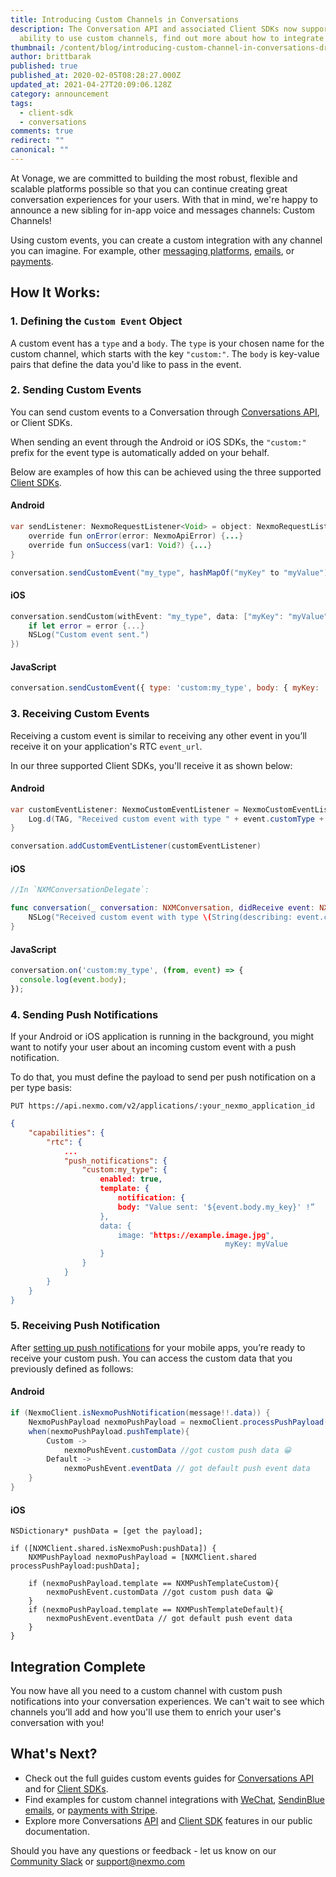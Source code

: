 ```yaml
---
title: Introducing Custom Channels in Conversations
description: The Conversation API and associated Client SDKs now support the
  ability to use custom channels, find out more about how to integrate them.
thumbnail: /content/blog/introducing-custom-channel-in-conversations-dr/E_Client-SDK-Update_1200x600.png
author: brittbarak
published: true
published_at: 2020-02-05T08:28:27.000Z
updated_at: 2021-04-27T20:09:06.128Z
category: announcement
tags:
  - client-sdk
  - conversations
comments: true
redirect: ""
canonical: ""
---
```

At Vonage, we are committed to building the most robust, flexible and scalable platforms possible so that you can continue creating great conversation experiences for your users. With that in mind, we're happy to announce a new sibling for in-app voice and messages channels: Custom Channels! 

Using custom events, you can create a custom integration with any channel you can imagine. For example, other [messaging platforms](https://www.nexmo.com/blog/2019/11/01/integrating-the-conversation-api-with-wechat-dr), [emails](https://developer.nexmo.com/use-cases/client-sdk-sendinblue-order-confirm), or [payments](https://developer.nexmo.com/use-cases/digital-marketplace-client-sdk). 

## How It Works:

### 1. Defining the `Custom Event` Object
A custom event has a `type` and a `body`. The `type` is your chosen name for the custom channel, which starts with the key `"custom:"`. The `body` is key-value pairs that define the data you'd like to pass in the event.

### 2. Sending Custom Events 
You can send custom events to a Conversation through [Conversations API](https://developer.nexmo.com/conversation/code-snippets/event/create-custom-event), or Client SDKs.

When sending an event through the Android or iOS SDKs, the `"custom:"` prefix for the event type is automatically added on your behalf.

Below are examples of how this can be achieved using the three supported [Client SDKs](https://developer.nexmo.com/client-sdk/overview).


#### Android

```java
var sendListener: NexmoRequestListener<Void> = object: NexmoRequestListener<Void> {
    override fun onError(error: NexmoApiError) {...}
    override fun onSuccess(var1: Void?) {...}
}

conversation.sendCustomEvent("my_type", hashMapOf("myKey" to "myValue"), sendListener)
```

#### iOS

```swift
conversation.sendCustom(withEvent: "my_type", data: ["myKey": "myValue"], completionHandler: { (error) in
    if let error = error {...}
    NSLog("Custom event sent.")
})
```

#### JavaScript

```javascript
conversation.sendCustomEvent({ type: 'custom:my_type', body: { myKey: 'myValue' }}).then((custom_event) => { ... });
```

### 3. Receiving Custom Events
Receiving a custom event is similar to receiving any other event in you’ll receive it on your application's RTC `event_url`.
 
In our three supported Client SDKs, you'll receive it as shown below:


#### Android
```java
var customEventListener: NexmoCustomEventListener = NexmoCustomEventListener { event ->
    Log.d(TAG, "Received custom event with type " + event.customType + ": " + event.data)
}

conversation.addCustomEventListener(customEventListener)
```

#### iOS
```swift
//In `NXMConversationDelegate`:

func conversation(_ conversation: NXMConversation, didReceive event: NXMCustomEvent) {
    NSLog("Received custom event with type \(String(describing: event.customType)): \(String(describing: event.data))");
}
```

#### JavaScript
```javascript
conversation.on('custom:my_type', (from, event) => {
  console.log(event.body);
});
```


### 4. Sending Push Notifications 
If your Android or iOS application is running in the background, you might want to notify your user about an incoming custom event with a push notification.

To do that, you must define the payload to send per push notification on a per type basis:

`PUT https://api.nexmo.com/v2/applications/:your_nexmo_application_id`

```json
{
	"capabilities": {
		"rtc": {
			...
			"push_notifications": {
				"custom:my_type": {
					enabled: true,
					template: {
						notification: {
						body: "Value sent: '${event.body.my_key}' !”
					},
					data: {
						image: "https://example.image.jpg",
                                                myKey: myValue
					}
				}
			}
		}
	}
}
```

### 5. Receiving Push Notification

After [setting up push notifications](https://developer.nexmo.com/client-sdk/setup/set-up-push-notifications) for your mobile apps, you’re ready to receive your custom push. You can access the custom data that you previously defined as follows:

#### Android
```java
if (NexmoClient.isNexmoPushNotification(message!!.data)) {  
    NexmoPushPayload nexmoPushPayload = nexmoClient.processPushPayload(message!!.data, pushListener)
    when(nexmoPushPayload.pushTemplate){
        Custom ->
            nexmoPushEvent.customData //got custom push data 😀
        Default ->
            nexmoPushEvent.eventData // got default push event data
    }
}
``` 

#### iOS
```ios
NSDictionary* pushData = [get the payload];
 
if ([NXMClient.shared.isNexmoPush:pushData]) {
    NXMPushPayload nexmoPushPayload = [NXMClient.shared processPushPayload:pushData];
  
    if (nexmoPushPayload.template == NXMPushTemplateCustom){
        nexmoPushEvent.customData //got custom push data 😀
    }
    if (nexmoPushPayload.template == NXMPushTemplateDefault){
        nexmoPushEvent.eventData // got default push event data
    }
}
``` 


## Integration Complete 
You now have all you need to a custom channel with custom push notifications into your conversation experiences. We can't wait to see which channels you’ll add and how you'll use them to enrich your user's conversation with you!

## What's Next?
* Check out the full guides custom events guides for [Conversations API](https://developer.nexmo.com/conversation/code-snippets/event/create-custom-event) and for [Client SDKs](https://developer.nexmo.com/client-sdk/custom-events). 
* Find examples for custom channel integrations with [WeChat](https://www.nexmo.com/blog/2019/11/01/integrating-the-conversation-api-with-wechat-dr), [SendinBlue emails](https://developer.nexmo.com/use-cases/client-sdk-sendinblue-order-confirm), or [payments with Stripe](https://developer.nexmo.com/use-cases/digital-marketplace-client-sdk).
* Explore more Conversations [API](https://developer.nexmo.com/conversation/overview) and [Client SDK](https://developer.nexmo.com/client-sdk/overview) features in our public documentation.


Should you have any questions or feedback - let us know on our [Community Slack](https://developer.nexmo.com/community) or support@nexmo.com
